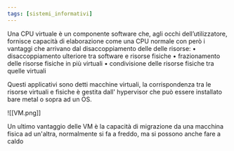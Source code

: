 ```yaml
---
tags: [sistemi_informativi]
---
```

Una CPU virtuale è un componente software che, agli occhi dell’utilizzatore, fornisce capacità di elaborazione come una CPU normale con però i vantaggi che arrivano dal disaccoppiamento delle delle risorse:
	• disaccoppiamento ulteriore tra software e risorse fisiche
	• frazionamento delle risorse fisiche in più virtuali
	• condivisione delle risorse fisiche tra quelle virtuali

Questi applicativi sono detti macchine virtuali, la corrispondenza tra le risorse virtuali e fisiche è gestita dall' hypervisor che può essere installato bare metal o sopra ad un OS. 

![[VM.png]]

Un ultimo vantaggio delle VM è la capacità di migrazione da una macchina fisica ad un'altra, normalmente si fa a freddo, ma si possono anche fare a caldo